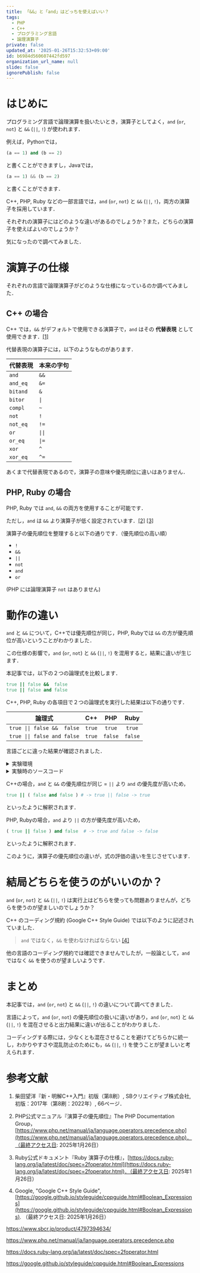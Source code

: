 ```yaml
---
title: 「&&」と「and」はどっちを使えばいい？
tags:
  - PHP
  - C++
  - プログラミング言語
  - 論理演算子
private: false
updated_at: '2025-01-26T15:32:53+09:00'
id: b6984d560607442fd597
organization_url_name: null
slide: false
ignorePublish: false
---
```


# はじめに

プログラミング言語で論理演算を扱いたいとき，演算子としてよく，`and` (`or`, `not`) と `&&` (`||`, `!`) が使われます．

例えば，Pythonでは，

```python
(a == 1) and (b == 2)
```

と書くことができますし，Javaでは，

```python
(a == 1) && (b == 2)
```

と書くことができます．

C++, PHP, Ruby などの一部言語では，`and` (`or`, `not`) と `&&` (`||`, `!`)，両方の演算子を採用しています．

それぞれの演算子にはどのような違いがあるのでしょうか？また，どちらの演算子を使えばよいのでしょうか？

気になったので調べてみました．

# 演算子の仕様

それぞれの言語で論理演算子がどのような仕様になっているのか調べてみました．

## C++ の場合

C++ では，`&&` がデフォルトで使用できる演算子で，`and` はその **代替表現** として使用できます．[[1]](#参考文献)

代替表現の演算子には，以下のようなものがあります．

| 代替表現 | 本来の字句 |
| :-- | :-- |
| `and` | `&&` |
| `and_eq` | `&=` |
| `bitand` | `&` |
| `bitor` | `\|` |
| `compl` | `~` |
| `not` | `!` |
| `not_eq` | `!=` |
| `or` | `\|\|` |
| `or_eq` | `\|=` |
| `xor` | `^` |
| `xor_eq` | `^=` |

あくまで代替表現であるので，演算子の意味や優先順位に違いはありません．

## PHP, Ruby の場合

PHP, Ruby では `and`, `&&` の両方を使用することが可能です．

ただし，`and` は `&&` より演算子が低く設定されています．[[2]](#参考文献) [[3]](#参考文献)

演算子の優先順位を整理すると以下の通りです．（優先順位の高い順）

- `!`
- `&&`
- `||`
- `not`
- `and`
- `or`

(PHP には論理演算子 `not` はありません)

# 動作の違い

`and` と `&&` について，C++では優先順位が同じ，PHP, Rubyでは `&&` の方が優先順位が高いということがわかりました．

この仕様の影響で，`and` (`or`, `not`) と `&&` (`||`, `!`) を混用すると，結果に違いが生じます．

本記事では，以下の２つの論理式を比較します．

```ruby
true || false &&  false
true || false and false
```

C++, PHP, Ruby の各項目で２つの論理式を実行した結果は以下の通りです．

| 論理式 | C++ | PHP | Ruby |
| :-: | :-: | :-: | :-: |
| `true \|\| false &&  false` | `true` | `true`  | `true` |
| `true \|\| false and false` | `true` | `false` | `false` |

言語ごとに違った結果が確認されました．

<details><summary>実験環境</summary>

- C++
  - Ubuntu 22.04 (WSL2)
  - g++ 11.4.0
- PHP
  - Docker (`php:8.2-cli`)
- Ruby
  - Ubuntu 22.04 (WSL2)
  - ruby 3.0.2p107

</details>

<details><summary>実験時のソースコード</summary>

- C++

```c++
#include <iostream>
using namespace std;

void printBool(bool b) {
    cout << (b ? "true" : "false") << endl;
}

int main() {
    printBool( true || false &&  false );
    printBool( true || false and false );
}
```

- PHP

```php
<?php
function printBool($bool) {
    echo ($bool ? 'true' : 'false') . "\n";
}
printBool(true || false && false);
printBool(true || false and false);
?>
```

- Ruby

```ruby
puts (true || false &&  false)
puts (true || false and false)
```

</details>


C++の場合，`and` と `&&` の優先順位が同じ = `||` より `and` の優先度が高いため，

```ruby
true || ( false and false ) # -> true || false -> true
```

といったように解釈されます．

PHP, Rubyの場合，`and` より `||` の方が優先度が高いため，

```ruby
( true || false ) and false  # -> true and false -> false
```

といったように解釈されます．

このように，演算子の優先順位の違いが，式の評価の違いを生じさせています．

# 結局どちらを使うのがいいのか？

`and` (`or`, `not`) と `&&` (`||`, `!`) は実行上はどちらを使っても問題ありませんが，どちらを使うのが望ましいのでしょうか？

C++ のコーディング規約 (Google C++ Style Guide) では以下のように記述されていました．

> `and` ではなく，`&&` を使わなければならない [[4]](#参考文献)

他の言語のコーディング規約では確認できませんでしたが，一般論として，`and` ではなく `&&` を使うのが望ましいようです．

# まとめ

本記事では，`and` (`or`, `not`) と `&&` (`||`, `!`) の違いについて調べてきました．

言語によって，`and` (`or`, `not`) の優先順位の扱いに違いがあり，`and` (`or`, `not`) と `&&` (`||`, `!`) を混在させると出力結果に違いが出ることがわかりました．

コーディングする際には，少なくとも混在させることを避けてどちらかに統一し，わかりやすさや混乱防止のためにも，`&&` (`||`, `!`) を使うことが望ましいと考えられます．

# 参考文献

1. 柴田望洋『新・明解C++入門』初版（第8刷）, SBクリエイティブ株式会社, 初版：2017年（第8刷：2022年）, 66ページ．

2. PHP公式マニュアル『演算子の優先順位』The PHP Documentation Group，[https://www.php.net/manual/ja/language.operators.precedence.php](https://www.php.net/manual/ja/language.operators.precedence.php)．（最終アクセス日: 2025年1月26日）

3. Ruby公式ドキュメント『Ruby 演算子の仕様』，[https://docs.ruby-lang.org/ja/latest/doc/spec=2foperator.html](https://docs.ruby-lang.org/ja/latest/doc/spec=2foperator.html)．（最終アクセス日: 2025年1月26日）

4. Google, "Google C++ Style Guide", [https://google.github.io/styleguide/cppguide.html#Boolean_Expressions](https://google.github.io/styleguide/cppguide.html#Boolean_Expressions). （最終アクセス日: 2025年1月26日）

https://www.sbcr.jp/product/4797394634/

https://www.php.net/manual/ja/language.operators.precedence.php

https://docs.ruby-lang.org/ja/latest/doc/spec=2foperator.html

https://google.github.io/styleguide/cppguide.html#Boolean_Expressions


